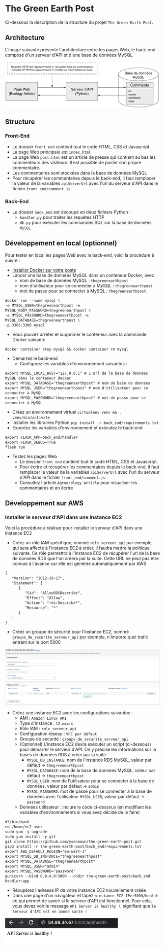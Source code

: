 # The Green Earth Post

Ci-dessous la description de la structure du projet `The Green Earth Post`.

## Architecture 
L'image suivante présente l'architecture entre les pages Web, le back-end composé d'un serveur d'API et d'une base de données MySQL

![Datahub Architecture](docs/architecture.png)

## Structure
### Front-End
- Le dossier `front_end` contient tout le code HTML, CSS et Javascript.
- La page Web principale est `index.html`
- La page Web `post.html` est un article de presse qui contient au bas les commenteurs des visiteurs. Il est possible de poster son propre commentaire.
- Les commentaires sont stockées dans la base de données MySQL
- Pour récupérer les commentaires depuis le back-end, il faut remplacer la valeur de la variables `apiServerUrl` avec l'url du serveur d'API dans le fichier `front_end/comment.js`.

### Back-End
- Le dossier `back_end` est découpé en deux fichiers Python : 
    - `handler.py` pour traiter les requêtes HTTP
    - `db.py` pour exécuter les commandes SQL sur la base de données `MySQL`

## Développement en local (optionnel)

Pour tester en local les pages Web avec le back-end, voici la procédure à suivre : 
- [Installer Docker sur votre poste](https://openclassrooms.com/fr/courses/2035766-optimisez-votre-deploiement-en-creant-des-conteneurs-avec-docker/6211390-installez-docker-sur-votre-poste)
- Lancer une base de données MySQL dans un conteneur Docker, avec 
  - nom de base de données MySQL : `thegreenearthpost`
  - nom d'utilisateur pour se connecter à MySQL : `thegreenearthpost`
  - mot de passe pour se connecter à MySQL : `thegreenearthpost`
```
docker run --name mysql \
-e MYSQL_USER=thegreenearthpost -e MYSQL_ROOT_PASSWORD=thegreenearthpost \
-e MYSQL_PASSWORD=thegreenearthpost -e MYSQL_DATABASE=thegreenearthpost \
-p 3306:3306 mysql
```
  - Vous pouvez arrêter et supprimer le conteneur avec la commande Docker suivante
```
docker container stop mysql && docker container rm mysql
```
- Démarrez le back-end
  - Configurez les variables d'environnement suivantes :
```
export MYSQL_LOCAL_HOST="127.0.0.1" # L'url de la base de données MySQL dans le conteneur Docker
export MYSQL_DATABASE="thegreenearthpost" # nom de base de données
export MYSQL_USER="thegreenearthpost" # nom d'utilisateur pour se connecter à MySQL
export MYSQL_PASSWORD="thegreenearthpost" # mot de passe pour se connecter à MySQL
```
  - Créez un environnement virtuel `virtualenv venv && . venv/bin/activate`
  - Installer les librairies Python `pip install -r back_end/requirements.txt`
  - Exportez les variables d'environnement et exécutez le back-end
```
export FLASK_APP=back_end/handler
export FLASK_DEBUG=True
flask run
```
- Testez les pages Web
  - Le dossier `front_end` contient tout le code HTML, CSS et Javascript.
  - Pour écrire et récupérer les commentaires depuis le back-end, il faut remplacer la valeur de la variables `apiServerUrl` avec l'url du serveur d'API dans le fichier `front_end/comment.js`.
  - Consultez l'article `Agroecology Article` pour visualiser les commentaires et en écrire

## Développement sur AWS
### Installer le serveur d'API dans une instance EC2

Voici la procédure à réaliser pour installer le serveur d'API dans une instance EC2
- Créez un rôle IAM spécifique, nommé `role_serveur_api` par exemple, qui sera affecté à l'instance EC2 à créer. Il faudra mettre la politique suivante.
  Ce rôle permettra à l'instance EC2 de récupérer l'url de la base de données RDS que l'on créera par la suite.
  Cette URL ne peut pas être connue à l'avance car elle est générée automatiquement par AWS
```
{
   "Version": "2012-10-17",
   "Statement": [
      {
         "Sid": "AllowRDSDescribe",
         "Effect": "Allow",
         "Action": "rds:Describe*",
         "Resource": "*"
      }
   ]
}
```
- Créez un groupe de sécurité pour l'instance EC2, nommé `groupe_de_securite_serveur_api` par exemple, n'importe quel trafic entrant sur le port 5000

![Groupe de sécurité](docs/groupe_de_securite.PNG)

- Créez une instance EC2 avec les configurations suivantes : 
  - AMI : `Amazon Linux AMI`
  - Type d'instance : `t2.micro`
  - Rôle IAM : `role_serveur_api`
  - Configuration réseau : `VPC par défaut`
  - Groupe de sécurité : `groupe_de_securite_serveur_api`
  - (Optionnel) L'instance EC2 devra exécuter un script (ci-dessous) pour démarrer le serveur d'API. On y précise les informations sur la bases de données RDS à créer par la suite.
    - `MYSQL_DB_INSTANCE`: nom de l'instance RDS MySQL, valeur par défaut -> `thegreenearthpost`
    - `MYSQL_DATABASE`: nom de la base de données MySQL, valeur par défaut -> `thegreenearthpost`
    - `MYSQL_USER`: nom de l'utilisateur pour se connecter à la base de données, valeur par défaut -> `admin`
    - `MYSQL_PASSWORD`: mot de passe pour se connecter à la base de données avec l'utilisateur `MYSQL_USER`, valeur par défaut -> `password`
  - Données utilisateur : inclure le code ci-dessous (en modifiant les variables d'environnements si vous avez décidé de le faire)
```
#!/bin/bash
cd /home/ec2-user
sudo yum -y upgrade
sudo yum install -y git
git clone https://github.com/ysennoun/the-green-earth-post.git
pip3 install -r the-green-earth-post/back_end/requirements.txt
export AWS_DEFAULT_REGION="eu-west-1"
export MYSQL_DB_INSTANCE="thegreenearthpost"
export MYSQL_DATABASE="thegreenearthpost"
export MYSQL_USER="admin"
export MYSQL_PASSWORD="password"
gunicorn --bind 0.0.0.0:5000 --chdir the-green-earth-post/back_end handler:app

```
- Récupérez l'adresse IP de votre instance EC2 nouvellement créée
- Dans une page d'un navigateur et tapez `<instance-EC2-IP>:5000/health` ce qui permet de savoir si le serveur d'API est fonctionnel.
  Pour cela, vous devez voir le message `API Server is healthy !`, signifiant que `le Serveur d'API est en bonne santé !`

![Test fonctionnel](docs/api_health.png)
